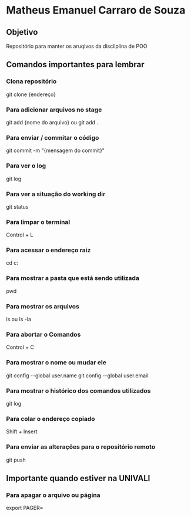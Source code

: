 # Matheus Emanuel Carraro de Souza

## Objetivo
Repositório para manter os aruqivos da discilplina de POO

## Comandos importantes para lembrar

### Clona repositório
git clone {endereço}

### Para adicionar arquivos no stage
git add {nome do arquivo}
ou
git add .

### Para enviar / commitar o código
git commit -m "{mensagem do commit}"

### Para ver o log
git log

### Para ver a situação do working dir
git status

### Para limpar o terminal
Control + L

### Para acessar o endereço raiz
cd c:

### Para mostrar a pasta que está sendo utilizada
pwd

### Para mostrar os arquivos
ls
ou
ls -la

### Para abortar o Comandos
Control + C

### Para mostrar o nome ou mudar ele
git config --global user.name
git config --global user.email

### Para mostrar o histórico dos comandos utilizados
git log

### Para colar o endereço copiado
Shift + Insert

### Para enviar as alterações para o repositório remoto
git push

## Importante quando estiver na UNIVALI

### Para apagar o arquivo ou página
export PAGER=